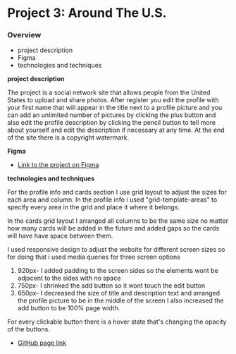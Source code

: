 # Project 3: Around The U.S.

### Overview

- project description
- Figma
- technologies and techniques

**project description**

The project is a social network site that allows people from the United States to upload and share photos.
After register you edit the profile with your first name that will appear in the title next to a profile picture and you can add an unlimited number of pictures by clicking the plus button and also edit the profile description by clicking the pencil button to tell more about yourself and edit the description if necessary at any time.
At the end of the site there is a copyright watermark.

**Figma**

- [Link to the project on Figma](https://www.figma.com/file/ii4xxsJ0ghevUOcssTlHZv/Sprint-3%3A-Around-the-US?node-id=0%3A1)

**technologies and techniques**

For the profile info and cards section I use grid layout to adjust the sizes for each area and column. In the profile info i used "grid-template-areas" to specify every area in the grid and place it where it belongs.

In the cards grid layout I arranged all columns to be the same size no matter how many cards will be added in the future and added gaps so the cards will have have space between them.

I used responsive design to adjust the website for different screen sizes so for doing that i used media queries for three screen options

1. 920px- I added padding to the screen sides so the elements wont be adjacent to the sides with no space
2. 750px- I shrinked the add button so it wont touch the edit button
3. 650px- I decreased the size of title and description text and arranged the profile picture to be in the middle of the screen
   I also increased the add button to be 100% page width.

For every clickable button there is a hover state that's changing the opacity of the buttons.

- [GitHub page link](https://ori-r335.github.io/se_project_aroundtheus/)
